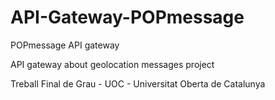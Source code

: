 # API-Gateway-POPmessage
POPmessage API gateway

API gateway about geolocation messages project

Treball Final de Grau - UOC - Universitat Oberta de Catalunya
